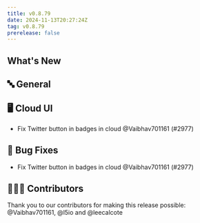 ```yaml
---
title: v0.8.79
date: 2024-11-13T20:27:24Z
tag: v0.8.79
prerelease: false
---
```


## What's New
## 🔤 General
## 🖥 Cloud UI

- Fix Twitter button in badges in cloud @Vaibhav701161 (#2977)

## 🐛 Bug Fixes

- Fix Twitter button in badges in cloud @Vaibhav701161 (#2977)

## 👨🏽‍💻 Contributors

Thank you to our contributors for making this release possible:
@Vaibhav701161, @l5io and @leecalcote

